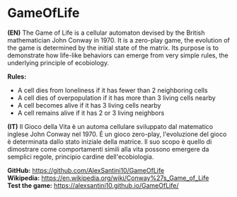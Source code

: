 # GameOfLife

**(EN)**
The Game of Life is a cellular automaton devised by the British mathematician John Conway in 1970.
It is a zero-play game, the evolution of the game is determined by the initial state of the matrix.
Its purpose is to demonstrate how life-like behaviors can emerge from very simple rules, the underlying principle of ecobiology.


**Rules:**
- A cell dies from loneliness if it has fewer than 2 neighboring cells
- A cell dies of overpopulation if it has more than 3 living cells nearby
- A cell becomes alive if it has 3 living cells nearby
- A cell remains alive if it has 2 or 3 living neighbors

**(IT)**
Il Gioco della Vita è un automa cellulare sviluppato dal matematico inglese John Conway nel 1970.
É un gioco zero-play, l'evoluzione del gioco è determinata dallo stato iniziale della matrice.
Il suo scopo è quello di dimostrare come comportamenti simili alla vita possono emergere da semplici regole, principio cardine dell'ecobiologia.
 

**GitHub:** https://github.com/AlexSantini10/GameOfLife                                                                          
**Wikipedia:** https://en.wikipedia.org/wiki/Conway%27s_Game_of_Life                                                              
**Test the game:** https://alexsantini10.github.io/GameOfLife/                                                      